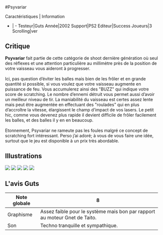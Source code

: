 #Psyvariar

Caractéristiques | Information
- | -
Testeur|Guts
Année|2002
Support|PS2
Editeur|Success
Joueurs|3
Scrolling|ver

## Critique
<b>Psyvariar</b> fait partie de cette catégorie de shoot dernière génération où seul des réflexes et une attention particulière au millimètre près de la position de votre vaisseau vous aideront à progresser.<br/><br/>Ici, pas question d’éviter les balles mais bien de les frôler et en grande quantité si possible, si vous voulez que votre vaisseau augmente en puissance de feu. Vous accumulerez ainsi des "BUZZ" qui indique votre score de scratching. Le nombre d’ennemi détruit vous permet aussi d’avoir un meilleur niveau de tir. La maniabilité du vaisseau est certes assez lente mais peut être augmentée en effectuant des "roulades" qui en plus d’accroître la vitesse, élargissent le champ d’impact de vos lasers. Le petit hic, comme vous devenez plus rapide il devient difficile de frôler facilement les balles, et des balles il y en en beaucoup.<br/><br/>Etonnement, Psyvariar ne rameute pas les foules malgré ce concept de scratching fort intéressant. Perso j’ai adoré; à vous de vous faire une idée, surtout que le jeu est disponible à un prix très abordable.

## Illustrations
![](http://www.shmup.com/images/thumbs/psyvariar_ps2_1.jpg)
![](http://www.shmup.com/images/thumbs/psyvariar_ps2_3.jpg)
![](http://www.shmup.com/images/thumbs/)
![](http://www.shmup.com/images/thumbs/)
![](http://www.shmup.com/images/thumbs/)

## L'avis Guts
Note globale|8
-|-
Graphisme|Assez faible pour le système mais bon par rapport au moteur Gnet de Taito.
Son|Techno tranquille et sympathique.

